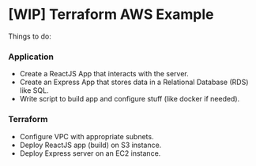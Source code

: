 # [WIP] Terraform AWS Example

Things to do:

### Application
- Create a ReactJS App that interacts with the server.
- Create an Express App that stores data in a Relational Database (RDS) like SQL.
- Write script to build app and configure stuff (like docker if needed).

### Terraform
- Configure VPC with appropriate subnets.
- Deploy ReactJS app (build) on S3 instance.
- Deploy Express server on an EC2 instance.
